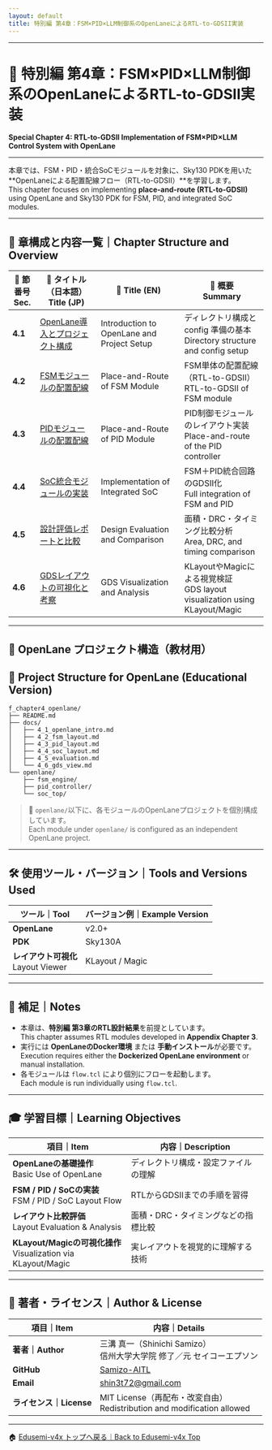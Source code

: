 ```yaml
---
layout: default
title: 特別編 第4章：FSM×PID×LLM制御系のOpenLaneによるRTL-to-GDSII実装
---
```


---

# 📘 特別編 第4章：FSM×PID×LLM制御系のOpenLaneによるRTL-to-GDSII実装  
**Special Chapter 4: RTL-to-GDSII Implementation of FSM×PID×LLM Control System with OpenLane**

---

本章では、FSM・PID・統合SoCモジュールを対象に、Sky130 PDKを用いた  
**OpenLaneによる配置配線フロー（RTL-to-GDSII）**を学習します。  
This chapter focuses on implementing **place-and-route (RTL-to-GDSII)** using OpenLane and Sky130 PDK for FSM, PID, and integrated SoC modules.

---

## 🧭 章構成と内容一覧｜Chapter Structure and Overview

| 🔢 **節番号**<br>**Sec.** | 📖 **タイトル（日本語）**<br>**Title (JP)** | 📘 **Title (EN)** | 📝 **概要**<br>**Summary** |
|--------------------------|---------------------------------------------|-------------------|-----------------------------|
| **4.1** | [OpenLane導入とプロジェクト構成](docs/4_1_openlane_intro.md) | Introduction to OpenLane and Project Setup | ディレクトリ構成と config 準備の基本<br>Directory structure and config setup |
| **4.2** | [FSMモジュールの配置配線](docs/4_2_fsm_layout.md) | Place-and-Route of FSM Module | FSM単体の配置配線（RTL-to-GDSII）<br>RTL-to-GDSII of FSM module |
| **4.3** | [PIDモジュールの配置配線](docs/4_3_pid_layout.md) | Place-and-Route of PID Module | PID制御モジュールのレイアウト実装<br>Place-and-route of the PID controller |
| **4.4** | [SoC統合モジュールの実装](docs/4_4_soc_layout.md) | Implementation of Integrated SoC | FSM＋PID統合回路のGDSII化<br>Full integration of FSM and PID |
| **4.5** | [設計評価レポートと比較](docs/4_5_evaluation.md) | Design Evaluation and Comparison | 面積・DRC・タイミング比較分析<br>Area, DRC, and timing comparison |
| **4.6** | [GDSレイアウトの可視化と考察](docs/4_6_gds_view.md) | GDS Visualization and Analysis | KLayoutやMagicによる視覚検証<br>GDS layout visualization using KLayout/Magic |

---

## 🧱 OpenLane プロジェクト構造（教材用）  
## 🧱 Project Structure for OpenLane (Educational Version)

```plaintext
f_chapter4_openlane/
├── README.md
├── docs/
│   ├── 4_1_openlane_intro.md
│   ├── 4_2_fsm_layout.md
│   ├── 4_3_pid_layout.md
│   ├── 4_4_soc_layout.md
│   ├── 4_5_evaluation.md
│   └── 4_6_gds_view.md
└── openlane/
    ├── fsm_engine/
    ├── pid_controller/
    └── soc_top/
```

> 📂 `openlane/`以下に、各モジュールのOpenLaneプロジェクトを個別構成しています。  
> Each module under `openlane/` is configured as an independent OpenLane project.

---

## 🛠️ 使用ツール・バージョン｜Tools and Versions Used

| ツール｜Tool | バージョン例｜Example Version |
|-------------|----------------------|
| **OpenLane** | v2.0+ |
| **PDK** | Sky130A |
| **レイアウト可視化**<br>Layout Viewer | KLayout / Magic |

---

## 📌 補足｜Notes

- 本章は、**特別編 第3章のRTL設計結果**を前提としています。  
  This chapter assumes RTL modules developed in **Appendix Chapter 3**.
- 実行には **OpenLaneのDocker環境** または **手動インストール**が必要です。  
  Execution requires either the **Dockerized OpenLane environment** or manual installation.
- 各モジュールは `flow.tcl` により個別にフローを起動します。  
  Each module is run individually using `flow.tcl`.

---

## 🎓 学習目標｜Learning Objectives

| 項目｜Item | 内容｜Description |
|------|------|
| **OpenLaneの基礎操作**<br>Basic Use of OpenLane | ディレクトリ構成・設定ファイルの理解 |
| **FSM / PID / SoCの実装**<br>FSM / PID / SoC Layout Flow | RTLからGDSIIまでの手順を習得 |
| **レイアウト比較評価**<br>Layout Evaluation & Analysis | 面積・DRC・タイミングなどの指標比較 |
| **KLayout/Magicの可視化操作**<br>Visualization via KLayout/Magic | 実レイアウトを視覚的に理解する技術 |

---

## 👤 著者・ライセンス｜Author & License

| 項目｜Item | 内容｜Details |
|------------|----------------------------|
| **著者｜Author** | 三溝 真一（Shinichi Samizo）<br>信州大学大学院 修了／元 セイコーエプソン |
| **GitHub** | [Samizo-AITL](https://github.com/Samizo-AITL) |
| **Email** | [shin3t72@gmail.com](mailto:shin3t72@gmail.com) |
| **ライセンス｜License** | MIT License（再配布・改変自由）<br>Redistribution and modification allowed |

---

🏠 [Edusemi-v4x トップへ戻る｜Back to Edusemi-v4x Top](../README.md)
